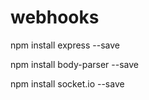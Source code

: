 # webhooks


npm install express --save

npm install body-parser --save

npm install socket.io --save
